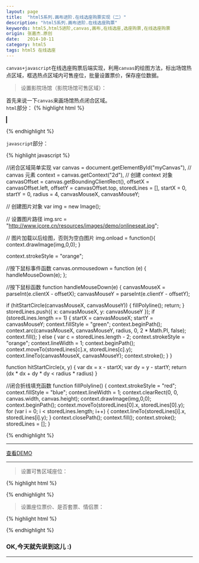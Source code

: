 ```yaml
---
layout: page
title:  "html5系列.画布进阶.在线选座购票实现（二）"
description: "html5系列.画布进阶.在线选座购票"
keywords: html5,html5进阶,canvas,画布,在线选座,选座购票,在线选座购票
origin: 张嘉杰.原创
date:   2014-10-11
category: html5
tags: html5 在线选座
---
```

`canvas+javascript`在线选座购票后端实现，利用`canvas`的绘图方法，标出场馆热点区域，框选热点区域内可售座位，批量设置票价，保存座位数据。
<!--more-->

> 设置影院场馆（影院场馆可售区域）：

首先来说一下`canvas`来画场馆热点闭合区域。  
`html`部分：
{% highlight html %}

<canvas id="canvas" width=300 height=300 style="border:1px solid #000; background-color: ivory;"></canvas>

{% endhighlight %}

`javascript`部分：

{% highlight javascript %}

//闭合区域简单实现
var canvas = document.getElementById("myCanvas"), // canvas 元素
    context = canvas.getContext("2d"), // 创建 context 对象
    canvasOffset = canvas.getBoundingClientRect(),
    offsetX = canvasOffset.left,
    offsetY = canvasOffset.top,
    storedLines = [],
    startX = 0,
    startY = 0,
    radius = 4,
    canvasMouseX,
    canvasMouseY;

// 创建图片对象
var img = new Image();

// 设置图片路径
img.src = "http://www.jcore.cn/resources/images/demo/onlineseat.jpg";

// 图片加载以后绘图，否则为空白图片
img.onload = function(){
	context.drawImage(img,0,0);
}

context.strokeStyle = "orange";

//按下鼠标事件函数
canvas.onmousedown = function (e) {
  handleMouseDown(e);
};

//按下鼠标函数
function handleMouseDown(e) {
  canvasMouseX = parseInt(e.clientX - offsetX);
  canvasMouseY = parseInt(e.clientY - offsetY);

  if (hitStartCircle(canvasMouseX, canvasMouseY)) {
    fillPolyline();
    return;
  }
  storedLines.push({
    x: canvasMouseX,
    y: canvasMouseY
  });
  if (storedLines.length == 1) {
    startX = canvasMouseX;
    startY = canvasMouseY;
    context.fillStyle = "green";
    context.beginPath();
    context.arc(canvasMouseX, canvasMouseY, radius, 0, 2 * Math.PI, false);
    context.fill();
  } else {
    var c = storedLines.length - 2;
    context.strokeStyle = "orange";
    context.lineWidth = 1;
    context.beginPath();
    context.moveTo(storedLines[c].x, storedLines[c].y);
    context.lineTo(canvasMouseX, canvasMouseY);
    context.stroke();
  }
}

function hitStartCircle(x, y) {
  var dx = x - startX;
  var dy = y - startY;
  return (dx * dx + dy * dy < radius * radius)
}

//闭合折线填充函数
function fillPolyline() {
  context.strokeStyle = "red";
  context.fillStyle = "blue";
  context.lineWidth = 1;
  context.clearRect(0, 0, canvas.width, canvas.height);
  context.drawImage(img,0,0);
  context.beginPath();
  context.moveTo(storedLines[0].x, storedLines[0].y);
  for (var i = 0; i < storedLines.length; i++) {
    context.lineTo(storedLines[i].x, storedLines[i].y);
  }
  context.closePath();
  context.fill();
  context.stroke();
  storedLines = [];
}

{% endhighlight %}

-----------------------

<a class="btn btn-primary btn-sm" href="/resources/demo{{ page.url}}-polygon.html" target="_blank">查看DEMO</a> 

-----------------------

> 设置可售区域座位：

{% highlight html %}
 
{% endhighlight %}

> 设置座位票价、是否套票、情侣票：

{% highlight html %}

{% endhighlight %}

### OK,今天就先说到这儿 :)

-----------------------


